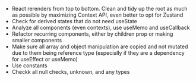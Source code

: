 - React rerenders from top to bottom. Clean and tidy up the root as much as possible by maximizing Context API, even better to opt for Zustand
- Check for derived states that do not need useState
- Analyze all components (even contexts), use useMemo and useCallback
- Refactor recurring components, either by children prop or making smaller components
- Make sure all array and object manipulation are copied and not mutated due to them being reference type (especially if they are a dependency for useEffect or useMemo)
- Use constants
- Checkk all null checks, unknown, and any types
